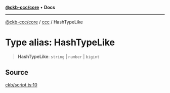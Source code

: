 [**@ckb-ccc/core**](README.md) • **Docs**

***

[@ckb-ccc/core](README.md) / [ccc](Namespace.ccc.md) / HashTypeLike

# Type alias: HashTypeLike

> **HashTypeLike**: `string` \| `number` \| `bigint`

## Source

[ckb/script.ts:10](https://github.com/SpectreMercury/ccc/blob/1b34760fdeb60ebebc0a7e641c12ef11dff1e7d0/packages/core/src/ckb/script.ts#L10)
